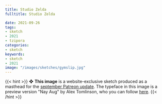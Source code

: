 ```yaml
---
title: Studio Zelda
fulltitle: Studio Zelda

date: 2021-09-26
tags:
- sketch
- 2021
- tzipora
categories:
- sketch
keywords:
- sketch
- 2021
image: "/images/sketches/gymslip.jpg"
---
```


{{< hint >}}
❖ **This image** is a website-exclusive sketch produced as a masthead for the [september Patreon update](https://www.patreon.com/posts/56631873). The typeface in this image is a preview version "Nay Aug" by Alex Tomlinson, who you can follow [here](https://twitter.com/hootalex).
{{< /hint >}}
